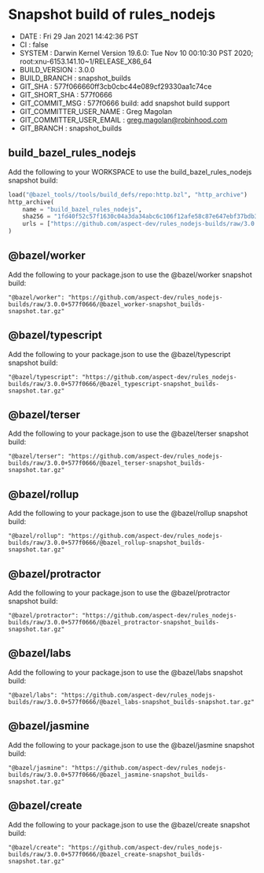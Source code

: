# Snapshot build of rules_nodejs

+ DATE                     : Fri 29 Jan 2021 14:42:36 PST
+ CI                       : false
+ SYSTEM                   : Darwin Kernel Version 19.6.0: Tue Nov 10 00:10:30 PST 2020; root:xnu-6153.141.10~1/RELEASE_X86_64
+ BUILD_VERSION            : 3.0.0
+ BUILD_BRANCH             : snapshot_builds
+ GIT_SHA                  : 577f066660ff3cb0cbc44e089cf29330aa1c74ce
+ GIT_SHORT_SHA            : 577f0666
+ GIT_COMMIT_MSG           : 577f0666 build: add snapshot build support
+ GIT_COMMITTER_USER_NAME  : Greg Magolan
+ GIT_COMMITTER_USER_EMAIL : greg.magolan@robinhood.com
+ GIT_BRANCH               : snapshot_builds

## build_bazel_rules_nodejs
Add the following to your WORKSPACE to use the build_bazel_rules_nodejs snapshot build:
```python
load("@bazel_tools//tools/build_defs/repo:http.bzl", "http_archive")
http_archive(
    name = "build_bazel_rules_nodejs",
    sha256 = "1fd40f52c57f1630c04a3da34abc6c106f12afe58c87e647ebf37bdb3b8cb48e",
    urls = ["https://github.com/aspect-dev/rules_nodejs-builds/raw/3.0.0+577f0666/build_bazel_rules_nodejs-snapshot_builds-snapshot.tar.gz"],
)
```

## @bazel/worker
Add the following to your package.json to use the @bazel/worker snapshot build:
```
"@bazel/worker": "https://github.com/aspect-dev/rules_nodejs-builds/raw/3.0.0+577f0666/@bazel_worker-snapshot_builds-snapshot.tar.gz"
```

## @bazel/typescript
Add the following to your package.json to use the @bazel/typescript snapshot build:
```
"@bazel/typescript": "https://github.com/aspect-dev/rules_nodejs-builds/raw/3.0.0+577f0666/@bazel_typescript-snapshot_builds-snapshot.tar.gz"
```

## @bazel/terser
Add the following to your package.json to use the @bazel/terser snapshot build:
```
"@bazel/terser": "https://github.com/aspect-dev/rules_nodejs-builds/raw/3.0.0+577f0666/@bazel_terser-snapshot_builds-snapshot.tar.gz"
```

## @bazel/rollup
Add the following to your package.json to use the @bazel/rollup snapshot build:
```
"@bazel/rollup": "https://github.com/aspect-dev/rules_nodejs-builds/raw/3.0.0+577f0666/@bazel_rollup-snapshot_builds-snapshot.tar.gz"
```

## @bazel/protractor
Add the following to your package.json to use the @bazel/protractor snapshot build:
```
"@bazel/protractor": "https://github.com/aspect-dev/rules_nodejs-builds/raw/3.0.0+577f0666/@bazel_protractor-snapshot_builds-snapshot.tar.gz"
```

## @bazel/labs
Add the following to your package.json to use the @bazel/labs snapshot build:
```
"@bazel/labs": "https://github.com/aspect-dev/rules_nodejs-builds/raw/3.0.0+577f0666/@bazel_labs-snapshot_builds-snapshot.tar.gz"
```

## @bazel/jasmine
Add the following to your package.json to use the @bazel/jasmine snapshot build:
```
"@bazel/jasmine": "https://github.com/aspect-dev/rules_nodejs-builds/raw/3.0.0+577f0666/@bazel_jasmine-snapshot_builds-snapshot.tar.gz"
```

## @bazel/create
Add the following to your package.json to use the @bazel/create snapshot build:
```
"@bazel/create": "https://github.com/aspect-dev/rules_nodejs-builds/raw/3.0.0+577f0666/@bazel_create-snapshot_builds-snapshot.tar.gz"
```
